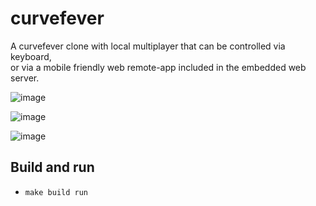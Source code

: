 # curvefever

A curvefever clone with local multiplayer that can be controlled via keyboard,  
or via a mobile friendly web remote-app included in the embedded web server.

![image](https://github.com/user-attachments/assets/feb9d710-866b-4188-b9d1-3a7bb675ea45)

![image](https://github.com/user-attachments/assets/0af7151d-d52a-4509-a786-6725ff31a0ab)

![image](https://github.com/user-attachments/assets/92e507f9-14b8-4ffb-b9c0-6b048887d756)


## Build and run
- `make build run`
